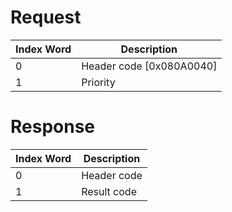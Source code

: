 # Request

| Index Word | Description                |
|------------|----------------------------|
| 0          | Header code \[0x080A0040\] |
| 1          | Priority                   |

# Response

| Index Word | Description |
|------------|-------------|
| 0          | Header code |
| 1          | Result code |